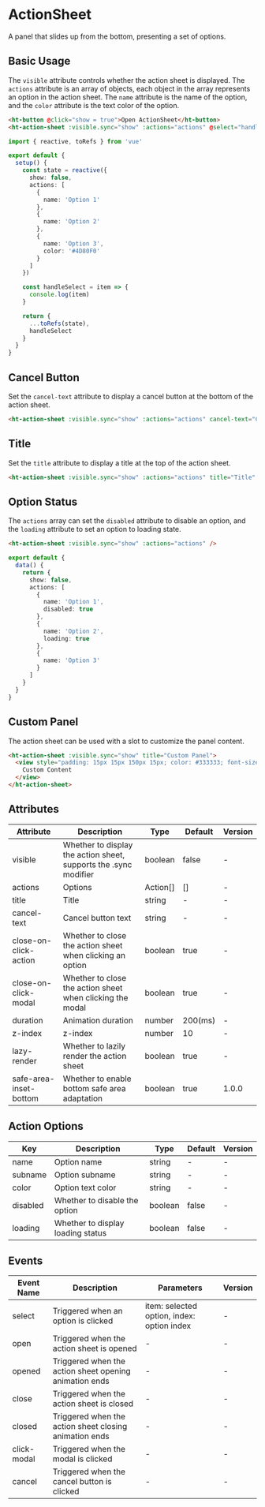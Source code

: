# ActionSheet

A panel that slides up from the bottom, presenting a set of options.

## Basic Usage

The `visible` attribute controls whether the action sheet is displayed. The `actions` attribute is an array of objects, each object in the array represents an option in the action sheet. The `name` attribute is the name of the option, and the `color` attribute is the text color of the option.

```html
<ht-button @click="show = true">Open ActionSheet</ht-button>
<ht-action-sheet :visible.sync="show" :actions="actions" @select="handleSelect" />
```

```typescript
import { reactive, toRefs } from 'vue'

export default {
  setup() {
    const state = reactive({
      show: false,
      actions: [
        {
          name: 'Option 1'
        },
        {
          name: 'Option 2'
        },
        {
          name: 'Option 3',
          color: '#4D80F0'
        }
      ]
    })

    const handleSelect = item => {
      console.log(item)
    }

    return {
      ...toRefs(state),
      handleSelect
    }
  }
}
```

## Cancel Button

Set the `cancel-text` attribute to display a cancel button at the bottom of the action sheet.

```html
<ht-action-sheet :visible.sync="show" :actions="actions" cancel-text="Cancel" />
```

## Title

Set the `title` attribute to display a title at the top of the action sheet.

```html
<ht-action-sheet :visible.sync="show" :actions="actions" title="Title" />
```

## Option Status

The `actions` array can set the `disabled` attribute to disable an option, and the `loading` attribute to set an option to loading state.

```html
<ht-action-sheet :visible.sync="show" :actions="actions" />
```

```typescript
export default {
  data() {
    return {
      show: false,
      actions: [
        {
          name: 'Option 1',
          disabled: true
        },
        {
          name: 'Option 2',
          loading: true
        },
        {
          name: 'Option 3'
        }
      ]
    }
  }
}
```

## Custom Panel

The action sheet can be used with a slot to customize the panel content.

```html
<ht-action-sheet :visible.sync="show" title="Custom Panel">
  <view style="padding: 15px 15px 150px 15px; color: #333333; font-size: 16px;">
    Custom Content
  </view>
</ht-action-sheet>
```

## Attributes

| Attribute | Description | Type | Default | Version |
|---------|---------|---------|---------|------|
| visible | Whether to display the action sheet, supports the .sync modifier | boolean | false | - |
| actions | Options | Action[] | [] | - |
| title | Title | string | - | - |
| cancel-text | Cancel button text | string | - | - |
| close-on-click-action | Whether to close the action sheet when clicking an option | boolean | true | - |
| close-on-click-modal | Whether to close the action sheet when clicking the modal | boolean | true | - |
| duration | Animation duration | number | 200(ms) | - |
| z-index | z-index | number | 10 | - |
| lazy-render | Whether to lazily render the action sheet | boolean | true | - |
| safe-area-inset-bottom | Whether to enable bottom safe area adaptation | boolean | true | 1.0.0 |

## Action Options

| Key | Description | Type | Default | Version |
|---------|---------|---------|---------|------|
| name | Option name | string | - | - |
| subname | Option subname | string | - | - |
| color | Option text color | string | - | - |
| disabled | Whether to disable the option | boolean | false | - |
| loading | Whether to display loading status | boolean | false | - |

## Events

| Event Name | Description | Parameters | Version |
|---------|---------|---------|------|
| select | Triggered when an option is clicked | item: selected option, index: option index | - |
| open | Triggered when the action sheet is opened | - | - |
| opened | Triggered when the action sheet opening animation ends | - | - |
| close | Triggered when the action sheet is closed | - | - |
| closed | Triggered when the action sheet closing animation ends | - | - |
| click-modal | Triggered when the modal is clicked | - | - |
| cancel | Triggered when the cancel button is clicked | - | - |
